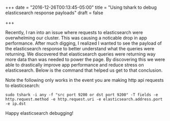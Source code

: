 +++
date = "2016-12-26T00:13:45-05:00"
title = "Using tshark to debug elasticsearch response payloads"
draft = false

+++

Recently, I ran into an issue where requests to elasticsearch were overwhelming our cluster. This was causing a noticable drop in app performance. After much digging, I realized I wanted to see the payload of the elasticsearch response to better understand what the queries were returning. We discovered that elasticsearch queries were returning way more data than was needed to power the page. By discovering this we were able to drastically improve app performance and reduce stress on elasticsearch. Below is the command that helped us get to that conclusion.

Note the following only works in the event you are making http api requests to elasticsearch:

`sudo tshark -i any -f "src port 9200 or dst port 9200" -T fields -e http.request.method -e http.request.uri -e elasticsearch.address.port -e ip.dst`

Happy elasticsearch debugging!
